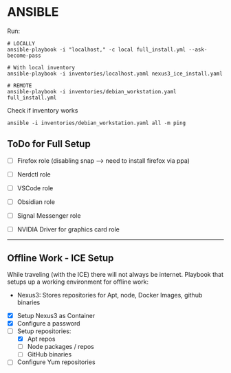 # ANSIBLE

Run:
```SHELL
# LOCALLY
ansible-playbook -i "localhost," -c local full_install.yml --ask-become-pass

# With local inventory
ansible-playbook -i inventories/localhost.yaml nexus3_ice_install.yaml

# REMOTE
ansible-playbook -i inventories/debian_workstation.yaml full_install.yml
```

Check if inventory works
```SHELL
ansible -i inventories/debian_workstation.yaml all -m ping
```

## ToDo for Full Setup
- [ ] Firefox role (disabling snap --> need to install firefox via ppa)
- [ ] Nerdctl role
- [ ] VSCode role
- [ ] Obsidian role
- [ ] Signal Messenger role
- [ ] NVIDIA Driver for graphics card role



---

## Offline Work - ICE Setup
While traveling (with the ICE) there will not always be internet.
Playbook that setups up a working environment for offline work:
- Nexus3: Stores repositories for Apt, node, Docker Images, github binaries

- [X] Setup Nexus3 as Container
- [X] Configure a password
- [ ] Setup repositories:
    - [X] Apt repos
    - [ ] Node packages / repos
    - [ ] GitHub binaries
- [ ] Configure Yum repositories

